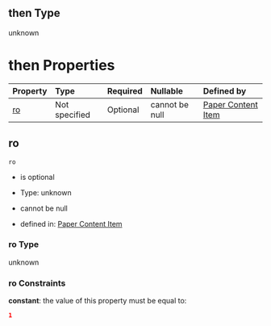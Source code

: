 ## then Type

unknown

# then Properties

| Property  | Type          | Required | Nullable       | Defined by                                                                                                                                                                                 |
| :-------- | :------------ | :------- | :------------- | :----------------------------------------------------------------------------------------------------------------------------------------------------------------------------------------- |
| [ro](#ro) | Not specified | Optional | cannot be null | [Paper Content Item](paper_contentitem-allof-0-then-properties-ro.md "https://impresso.github.io/impresso-schemas/json/rebuilt/paper_contentitem.schema.json#/allOf/0/then/properties/ro") |

## ro



`ro`

*   is optional

*   Type: unknown

*   cannot be null

*   defined in: [Paper Content Item](paper_contentitem-allof-0-then-properties-ro.md "https://impresso.github.io/impresso-schemas/json/rebuilt/paper_contentitem.schema.json#/allOf/0/then/properties/ro")

### ro Type

unknown

### ro Constraints

**constant**: the value of this property must be equal to:

```json
1
```
